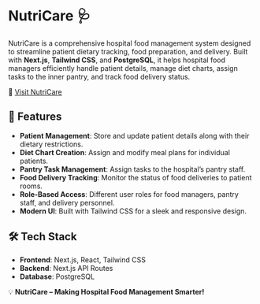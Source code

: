 # NutriCare 🩺

NutriCare is a comprehensive hospital food management system designed to streamline patient dietary tracking, food preparation, and delivery. Built with **Next.js**, **Tailwind CSS**, and **PostgreSQL**, it helps hospital food managers efficiently handle patient details, manage diet charts, assign tasks to the inner pantry, and track food delivery status.

💊 <a href="https://nutricare-site.vercel.app/">Visit NutriCare</a>

## 🚀 Features

- **Patient Management**: Store and update patient details along with their dietary restrictions.
- **Diet Chart Creation**: Assign and modify meal plans for individual patients.
- **Pantry Task Management**: Assign tasks to the hospital’s pantry staff.
- **Food Delivery Tracking**: Monitor the status of food deliveries to patient rooms.
- **Role-Based Access**: Different user roles for food managers, pantry staff, and delivery personnel.
- **Modern UI**: Built with Tailwind CSS for a sleek and responsive design.

## 🛠️ Tech Stack

- **Frontend**: Next.js, React, Tailwind CSS
- **Backend**: Next.js API Routes
- **Database**: PostgreSQL


💡 **NutriCare – Making Hospital Food Management Smarter!**

